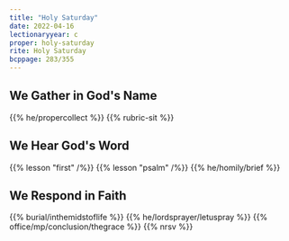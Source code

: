 ```yaml
---
title: "Holy Saturday"
date: 2022-04-16
lectionaryyear: c
proper: holy-saturday
rite: Holy Saturday
bcppage: 283/355
---
```


## We Gather in God's Name
{{% he/propercollect %}}
{{% rubric-sit %}}

## We Hear God's Word
{{% lesson "first" /%}}
{{% lesson "psalm" /%}}
{{% he/homily/brief %}}

## We Respond in Faith
{{% burial/inthemidstoflife %}}
{{% he/lordsprayer/letuspray %}}
{{% office/mp/conclusion/thegrace %}}
{{% nrsv %}}

